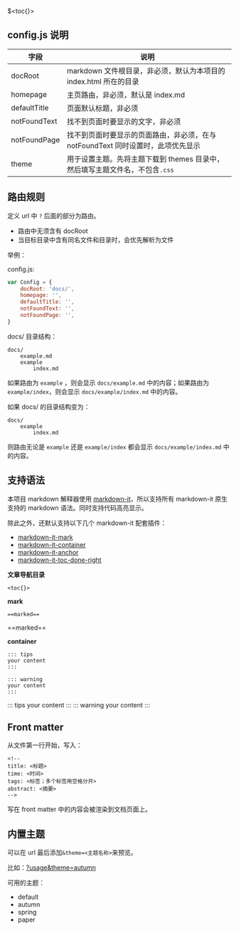 <!--
time: 2021-11-14
title: 详细说明
-->

$<toc{}>

## config.js 说明

| 字段 | 说明 |
|----|----|
| docRoot | markdown 文件根目录，非必须，默认为本项目的 index.html 所在的目录 |
| homepage | 主页路由，非必须，默认是 index.md |
| defaultTitle | 页面默认标题，非必须 |
| notFoundText | 找不到页面时要显示的文字，非必须 |
| notFoundPage | 找不到页面时要显示的页面路由，非必须，在与 notFoundText 同时设置时，此项优先显示 |
| theme | 用于设置主题。先将主题下载到 themes 目录中，然后填写主题文件名，不包含`.css` |

## 路由规则

定义 url 中 `?` 后面的部分为路由。

- 路由中无须含有 docRoot
- 当目标目录中含有同名文件和目录时，会优先解析为文件

举例：

config.js:

```js
var Config = {
    docRoot: 'docs/',
    homepage: '',
    defaultTitle: '',
    notFoundText: '',
    notFoundPage: '',
}
```

docs/ 目录结构：

```
docs/
    example.md
    example
        index.md
```

如果路由为 `example` ，则会显示 `docs/example.md` 中的内容；如果路由为 `example/index`，则会显示 `docs/example/index.md` 中的内容。

如果 docs/ 的目录结构变为：

```
docs/
    example
        index.md
```
则路由无论是 `example` 还是 `example/index` 都会显示 `docs/example/index.md` 中的内容。

## 支持语法

本项目 markdown 解释器使用 [markdown-it](https://github.com/markdown-it/markdown-it)，所以支持所有 markdown-it 原生支持的 markdown 语法。同时支持代码高亮显示。

除此之外，还默认支持以下几个 markdown-it 配套插件：

- [markdown-it-mark](https://github.com/markdown-it/markdown-it-mark)
- [markdown-it-container](https://github.com/markdown-it/markdown-it-container)
- [markdown-it-anchor](https://github.com/valeriangalliat/markdown-it-anchor)
- [markdown-it-toc-done-right](https://github.com/nagaozen/markdown-it-toc-done-right)

**文章导航目录**

```
<toc{}>
```

**mark**

```
==marked==
```
==marked==

**container**

```
::: tips
your content
:::

::: warning
your content
:::
```
::: tips
your content
:::
::: warning
your content
:::

## Front matter

从文件第一行开始，写入：

```
<!--
title: <标题>
time: <时间>
tags: <标签；多个标签用空格分开>
abstract: <摘要>
-->
```

写在 front matter 中的内容会被渲染到文档页面上。

## 内置主题

可以在 url 最后添加`&theme=<主题名称>`来预览。

比如：[?usage&theme=autumn](?usage&theme=autumn)

可用的主题：
- default
- autumn
- spring
- paper
